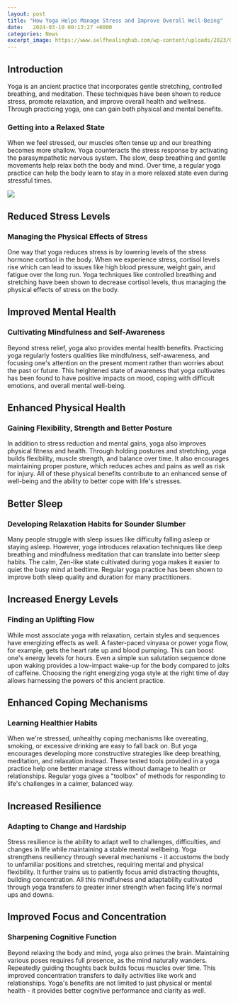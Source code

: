 ```yaml
---
layout: post
title: "How Yoga Helps Manage Stress and Improve Overall Well-Being"
date:   2024-03-10 00:13:27 +0000
categories: News
excerpt_image: https://www.selfhealinghub.com/wp-content/uploads/2023/02/Yoga-helps-you-manage-stress-and-improving-the-overall-health.jpg
---
```

## Introduction
Yoga is an ancient practice that incorporates gentle stretching, controlled breathing, and meditation. These techniques have been shown to reduce stress, promote relaxation, and improve overall health and wellness. Through practicing yoga, one can gain both physical and mental benefits.

### Getting into a Relaxed State
When we feel stressed, our muscles often tense up and our breathing becomes more shallow. Yoga counteracts the stress response by activating the parasympathetic nervous system. The slow, deep breathing and gentle movements help relax both the body and mind. Over time, a regular yoga practice can help the body learn to stay in a more relaxed state even during stressful times.


![](https://www.selfhealinghub.com/wp-content/uploads/2023/02/Yoga-helps-you-manage-stress-and-improving-the-overall-health.jpg)
## Reduced Stress Levels  
### Managing the Physical Effects of Stress
One way that yoga reduces stress is by lowering levels of the stress hormone cortisol in the body. When we experience stress, cortisol levels rise which can lead to issues like high blood pressure, weight gain, and fatigue over the long run. Yoga techniques like controlled breathing and stretching have been shown to decrease cortisol levels, thus managing the physical effects of stress on the body.

## Improved Mental Health
### Cultivating Mindfulness and Self-Awareness 
Beyond stress relief, yoga also provides mental health benefits. Practicing yoga regularly fosters qualities like mindfulness, self-awareness, and focusing one's attention on the present moment rather than worries about the past or future. This heightened state of awareness that yoga cultivates has been found to have positive impacts on mood, coping with difficult emotions, and overall mental well-being.

## Enhanced Physical Health
### Gaining Flexibility, Strength and Better Posture
In addition to stress reduction and mental gains, yoga also improves physical fitness and health. Through holding postures and stretching, yoga builds flexibility, muscle strength, and balance over time. It also encourages maintaining proper posture, which reduces aches and pains as well as risk for injury. All of these physical benefits contribute to an enhanced sense of well-being and the ability to better cope with life's stresses. 

## Better Sleep
### Developing Relaxation Habits for Sounder Slumber
Many people struggle with sleep issues like difficulty falling asleep or staying asleep. However, yoga introduces relaxation techniques like deep breathing and mindfulness meditation that can translate into better sleep habits. The calm, Zen-like state cultivated during yoga makes it easier to quiet the busy mind at bedtime. Regular yoga practice has been shown to improve both sleep quality and duration for many practitioners.

## Increased Energy Levels
### Finding an Uplifting Flow  
While most associate yoga with relaxation, certain styles and sequences have energizing effects as well. A faster-paced vinyasa or power yoga flow, for example, gets the heart rate up and blood pumping. This can boost one's energy levels for hours. Even a simple sun salutation sequence done upon waking provides a low-impact wake-up for the body compared to jolts of caffeine. Choosing the right energizing yoga style at the right time of day allows harnessing the powers of this ancient practice.

## Enhanced Coping Mechanisms
### Learning Healthier Habits
When we're stressed, unhealthy coping mechanisms like overeating, smoking, or excessive drinking are easy to fall back on. But yoga encourages developing more constructive strategies like deep breathing, meditation, and relaxation instead. These tested tools provided in a yoga practice help one better manage stress without damage to health or relationships. Regular yoga gives a "toolbox" of methods for responding to life's challenges in a calmer, balanced way.

## Increased Resilience  
### Adapting to Change and Hardship
Stress resilience is the ability to adapt well to challenges, difficulties, and changes in life while maintaining a stable mental wellbeing. Yoga strengthens resiliency through several mechanisms - it accustoms the body to unfamiliar positions and stretches, requiring mental and physical flexibility. It further trains us to patiently focus amid distracting thoughts, building concentration. All this mindfulness and adaptability cultivated through yoga transfers to greater inner strength when facing life's normal ups and downs.

## Improved Focus and Concentration
### Sharpening Cognitive Function
Beyond relaxing the body and mind, yoga also primes the brain. Maintaining various poses requires full presence, as the mind naturally wanders. Repeatedly guiding thoughts back builds focus muscles over time. This improved concentration transfers to daily activities like work and relationships. Yoga's benefits are not limited to just physical or mental health - it provides better cognitive performance and clarity as well.